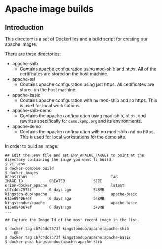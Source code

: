# Apache image builds

## Introduction

This directory is a set of Dockerfiles and a build script for creating our apache images.

There are three directories:

* apache-shib
  * Contains apache configuration using mod-shib and https.  All of the certificates are stored on the host machine.
* apache-ssl
  * Contains apache configuration using just https. All certificates are stored on the host machine. 
* apache-basic
  * Contains apache configuration with no mod-shib and no https.  This is used for local workstations
* apache-shib-demo
  * Contains the apache configuration using mod-shib, https, and rewrites specifically for `demo.kpmp.org` and its environments.
* apache-demo
  * Contains the apache configuration with no mod-shib and no https.  This is used for local workstations for the demo site.

In order to build an image:
  
    ## Edit the .env file and set ENV_APACHE_TARGET to point at the directory containing the image you want to build.  
    $ vi .env
    $ docker-compose build
    $ docker images
    REPOSITORY                                      TAG                     IMAGE ID            CREATED             SIZE
    orion-docker_apache                             latest                  cb7c4dc7573f        6 days ago          548MB
    kingston-duo/apache                             apache-basic            615e894067ef        6 days ago          548MB
    kingstonduo/apache                              apache-basic            615e894067ef        6 days ago          548MB
    ...    

    ## Capture the Image Id of the most recent image in the list.

    $ docker tag cb7c4dc7573f kingstonduo/apache:apache-shib
        OR
    $ docker tag cb7c4dc7573f kingstonduo/apache:apache-basic
    $ docker push kingstonduo/apache:apache-shib
